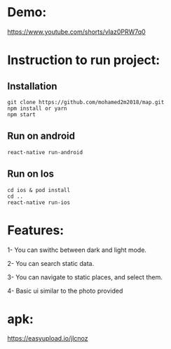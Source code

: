 # Demo:
https://www.youtube.com/shorts/vIaz0PRW7q0

# Instruction to run project:

## Installation 

```
git clone https://github.com/mohamed2m2018/map.git
npm install or yarn
npm start
```
## Run on android 

```
react-native run-android
```
 
## Run on Ios

 ```
 cd ios & pod install
 cd ..
 react-native run-ios
```




# Features:
1- You can swithc between dark and light mode.

2- You can search static data.

3- You can navigate to static places, and select them.

4- Basic ui similar to the photo provided

# apk:
https://easyupload.io/jlcnoz


